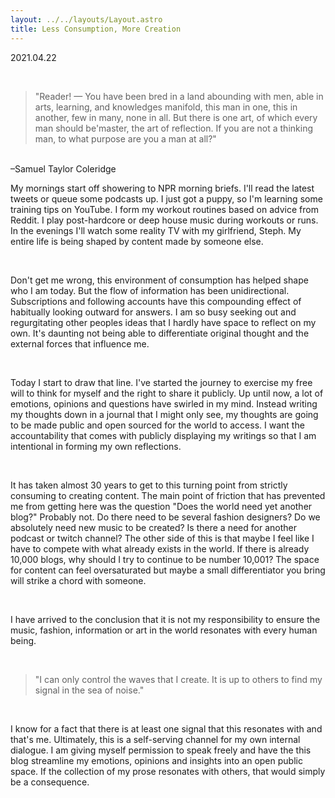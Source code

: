 ```yaml
---
layout: ../../layouts/Layout.astro
title: Less Consumption, More Creation
---
```


2021.04.22

<br>

> "Reader! — You have been bred in a land abounding with men, able in arts, learning, and knowledges manifold, this man in one, this in another, few in many, none in all. But there is one art, of which every man should be'master, the art of reflection. If you are not a thinking man, to what purpose are you a man at all?"
<br>
–Samuel Taylor Coleridge

<br>

My mornings start off showering to NPR morning briefs. I'll read the latest tweets or queue some podcasts up. I just got a puppy, so I'm learning some training tips on YouTube. I form my workout routines based on advice from Reddit. I play post-hardcore or deep house music during workouts or runs. In the evenings I'll watch some reality TV with my girlfriend, Steph. My entire life is being shaped by content made by someone else.

<br>

Don't get me wrong, this environment of consumption has helped shape who I am today. But the flow of information has been unidirectional. Subscriptions and following accounts have this compounding effect of habitually looking outward for answers. I am so busy seeking out and regurgitating other peoples ideas that I hardly have space to reflect on my own. It's daunting not being able to differentiate original thought and the external forces that influence me.

<br>

Today I start to draw that line. I've started the journey to exercise my free will to think for myself and the right to share it publicly. Up until now, a lot of emotions, opinions and questions have swirled in my mind. Instead writing my thoughts down in a journal that I might only see, my thoughts are going to be made public and open sourced for the world to access. I want the accountability that comes with publicly displaying my writings so that I am intentional in forming my own reflections.

<br>

It has taken almost 30 years to get to this turning point from strictly consuming to creating content. The main point of friction that has prevented me from getting here was the question "Does the world need yet another blog?" Probably not. Do there need to be several fashion designers? Do we absolutely need new music to be created? Is there a need for another podcast or twitch channel? The other side of this is that maybe I feel like I have to compete with what already exists in the world. If there is already 10,000 blogs, why should I try to continue to be number 10,001? The space for content can feel oversaturated but maybe a small differentiator you bring will strike a chord with someone.

<br>

I have arrived to the conclusion that it is not my responsibility to ensure the music, fashion, information or art in the world resonates with every human being.

<br>

> "I can only control the waves that I create. It is up to others to find my signal in the sea of noise."

<br>

I know for a fact that there is at least one signal that this resonates with and that's me. Ultimately, this is a self-serving channel for my own internal dialogue. I am giving myself permission to speak freely and have the this blog streamline my emotions, opinions and insights into an open public space. If the collection of my prose resonates with others, that would simply be a consequence.
